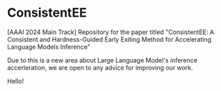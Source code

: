 # ConsistentEE
[AAAI 2024 Main Track] Repository for the paper titled "ConsistentEE: A Consistent and Hardness-Guided Early Exiting Method for Accelerating Language Models Inference"

Due to this is a new area about Large Language Model's inference accerleration, we are open to any advice for improving our work.

Hello!
